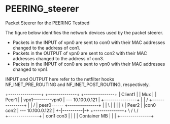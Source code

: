 # PEERING_steerer
Packet Steerer for the PEERING Testbed

The figure below identifies the network devices used by the packet steerer.
* Packets in the INPUT of vpn0 are sent to con0 with their MAC addresses changed to the address of con1.
* Packets in the OUTPUT of vpn0 are sent to con2 with their MAC addresses changed to the address of con3.
* Packets in the INPUT of con0 are sent to vpn0 with their MAC addresses changed to vpn1.

INPUT and OUTPUT here refer to the netfilter hooks NF_INET_PRE_ROUTING and NF_INET_POST_ROUTING, respectively.


+----------------+       +--------------+         +---------------+
| Client1        |       | Mux          |         | Peer1         |
|            vpn1---------vpn0          |       --- 10.100.0.121  |
+----------------+       |              |      /  +---------------+
                         |              |     /
                         |         peer0------    +---------------+
                         |              |     \   |               |
                         |              |      \  | Peer2         |
                         |con0     con2 |       --- 10.100.0.122  |
                         +-|----------|-+         +---------------+
                           \          /
                            \        /				      
                        +---------------+
                        |  con1    con3 |
                        |               |
                        | Container MB  |
                        |               |
                        +---------------+
